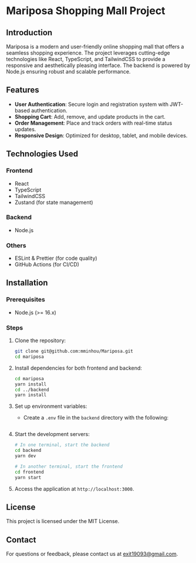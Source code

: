 # Mariposa Shopping Mall Project

## Introduction

Mariposa is a modern and user-friendly online shopping mall that offers a seamless shopping experience. The project leverages cutting-edge technologies like React, TypeScript, and TailwindCSS to provide a responsive and aesthetically pleasing interface. The backend is powered by Node.js ensuring robust and scalable performance.

## Features

- **User Authentication**: Secure login and registration system with JWT-based authentication.
- **Shopping Cart**: Add, remove, and update products in the cart.
- **Order Management**: Place and track orders with real-time status updates.
- **Responsive Design**: Optimized for desktop, tablet, and mobile devices.

## Technologies Used

### Frontend

- React
- TypeScript
- TailwindCSS
- Zustand (for state management)

### Backend

- Node.js

### Others

- ESLint & Prettier (for code quality)
- GitHub Actions (for CI/CD)

## Installation

### Prerequisites

- Node.js (>= 16.x)

### Steps

1. Clone the repository:
   ```bash
   git clone git@github.com:mminhou/Mariposa.git
   cd mariposa
   ```

2. Install dependencies for both frontend and backend:
   ```bash
   cd mariposa
   yarn install
   cd ../backend
   yarn install
   ```

3. Set up environment variables:

   - Create a `.env` file in the `backend` directory with the following:
     ```env
     ```

4. Start the development servers:
   ```bash
   # In one terminal, start the backend
   cd backend
   yarn dev

   # In another terminal, start the frontend
   cd frontend
   yarn start
   ```

5. Access the application at `http://localhost:3000`.

## License

This project is licensed under the MIT License.

## Contact

For questions or feedback, please contact us at exit19093@gmail.com.

